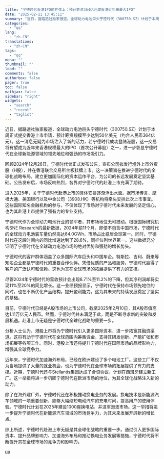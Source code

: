 ```yaml
---
title: "宁德时代香港IPO箭在弦上：预计筹资364亿元成香港近年来最大IPO"
date: "2025-02-11 13:45:11"
summary: "近日，据路透社独家报道，全球动力电池巨头宁德时代（300750.SZ）计划于本周正式提交香港上市申请..."
categories:
  - "qq"
lang:
  - "zh-CN"
translations:
  - "zh-CN"
tags:
  - "qq"
menu: ""
thumbnail: ""
lead: ""
comments: false
authorbox: false
pager: true
toc: false
mathjax: false
sidebar: "right"
widgets:
  - "search"
  - "recent"
  - "taglist"
---
```


近日，据路透社独家报道，全球动力电池巨头宁德时代（300750.SZ）计划于本周正式提交香港上市申请，预计筹资规模至少达到50亿美元（约合人民币364亿元）。这一消息无疑为市场注入了新的活力，若宁德时代成功登陆港股，这一交易将有望成为近年来香港规模最大的IPO（首次公开募股）之一，进一步彰显宁德时代在全球新能源领域的领先地位和强劲的市场吸引力。

回顾2024年12月26日，宁德时代曾正式发布公告，宣布公司拟发行境外上市外资股（H股），并在香港联合交易所主板挂牌上市。这一决策旨在推进宁德时代的全球化战略布局，建立更加国际化的资本运作平台，为公司的长远发展奠定坚实基础。公告发布后，市场反响热烈，各界对宁德时代的赴港上市充满了期待。

进入2025年，关于宁德时代赴港上市的具体安排逐渐浮出水面。据市场传言，摩根大通、美国银行以及中金公司（3908.HK）等机构将牵头安排此次上市事宜。这些国际知名金融机构的参与，不仅体现了市场对宁德时代未来发展的坚定信心，也为其赴港上市提供了强有力的专业支持。

宁德时代作为全球动力电池行业的领军者，其市场地位无可撼动。根据国际研究机构SNE Research的最新数据，2024年前11个月，即便不包含中国市场，宁德时代的全球动力电池装车量仍然高达84.0GWh，市场占比稳居全球第一。同时，宁德时代在这段时间内的同比增速达到了28.6%，同样位列世界第一。这些数据充分证明了宁德时代在全球动力电池市场的绝对优势和强劲的增长势头。

宁德时代的客户群体涵盖了众多国际汽车巨头和中国车企。特斯拉、吉利、蔚来等知名企业都是宁德时代的重要合作伙伴。凭借优质的产品和服务，宁德时代赢得了客户的广泛认可和信赖。这也为其在全球市场的拓展提供了有力的支撑。

尽管2024年宁德时代的营收预计会出现8.71%至11.2%的下降，但其净利润却将实现11%至20%的同比增长。这一业绩预报显示，宁德时代在保持市场领先地位的同时，也在不断优化产品结构，提升盈利能力。这为其未来的持续发展奠定了坚实的基础。

目前，宁德时代已经是A股市场的上市公司，截至2025年2月10日，其A股市值高达1.11万亿元人民币。然而，宁德时代并未满足于此，而是不断寻求新的突破和发展机遇。赴港上市无疑是宁德时代全球化战略的重要一步。

分析人士认为，港股上市将为宁德时代引入更多国际资本，进一步拓宽其融资渠道。这将有助于宁德时代在全球范围内筹集资金，支持其研发创新、产能扩张和市场拓展等各项工作。同时，港股上市还将提升宁德时代在国际市场的品牌影响力，增强其全球竞争力。

近年来，宁德时代加速海外布局，已经在欧洲建设了多个电池工厂。这些工厂不仅为当地提供了大量的就业机会，也为宁德时代在全球市场的拓展提供了有力的支撑。近期，宁德时代还与Stellantis集团达成了合资协议，计划在西班牙建立新工厂。这一举措将进一步巩固宁德时代在欧洲市场的地位，为其全球化战略注入新的动力。

除了在海外建厂外，宁德时代还在积极推动换电业务的发展。换电技术是新能源汽车领域的一项重要创新，能够大幅缩短电动汽车的充电时间，提高用户的使用体验。宁德时代计划在2025年建设1000座换电站，并进军港澳市场。这一举措将进一步提升宁德时代在新能源汽车领域的市场竞争力，为其未来发展开辟新的增长点。

综上所述，宁德时代赴港上市无疑是其全球化战略的重要一步。通过引入更多国际资本、提升品牌影响力、加速海外布局和推动换电业务发展等措施，宁德时代将不断提升其在全球市场的竞争力和影响力。

[qq](https://new.qq.com/rain/a/20250211A04GMF00)

